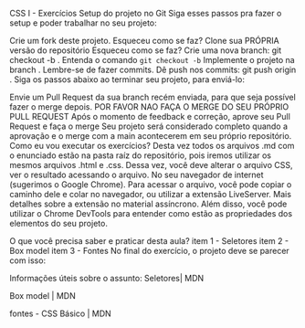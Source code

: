 CSS I - Exercícios
Setup do projeto no Git
Siga esses passos pra fazer o setup e poder trabalhar no seu projeto:

 Crie um fork deste projeto.
Esqueceu como se faz?
 Clone sua PRÓPRIA versão do repositório
Esqueceu como se faz?
 Crie uma nova branch: git checkout -b <turma-nome-sobrenome-css-i>.
Entenda o comando `git checkout -b`
 Implemente o projeto na branch <turma-nome-sobrenome-css-i>. Lembre-se de fazer commits.
 Dê push nos commits: git push origin <turma-nome-sobrenome-css-i>.
Siga os passos abaixo ao terminar seu projeto, para enviá-lo:

 Envie um Pull Request da sua branch recém enviada, para que seja possível fazer o merge depois. POR FAVOR NAO FAÇA O MERGE DO SEU PRÓPRIO PULL REQUEST
 Após o momento de feedback e correção, aprove seu Pull Request e faça o merge
 Seu projeto será considerado completo quando a aprovação e o merge com a main acontecerem em seu próprio repositório.
Como eu vou executar os exercícios?
Desta vez todos os arquivos .md com o enunciado estão na pasta raíz do repositório, pois iremos utilizar os mesmos arquivos .html e .css. Dessa vez, você deve alterar o arquivo CSS, ver o resultado acessando o arquivo. No seu navegador de internet (sugerimos o Google Chrome). Para acessar o arquivo, você pode copiar o caminho dele e colar no navegador, ou utilizar a extensão LiveServer. Mais detalhes sobre a extensão no material assíncrono. Além disso, você pode utilizar o Chrome DevTools para entender como estão as propriedades dos elementos do seu projeto.

O que você precisa saber e praticar desta aula?
 item 1 - Seletores
 item 2 - Box model
 item 3 - Fontes
No final do exercício, o projeto deve se parecer com isso: 

Informações úteis sobre o assunto:
Seletores| MDN

Box model | MDN

fontes - CSS Básico | MDN